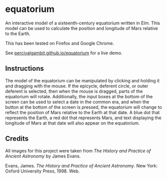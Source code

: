 # equatorium
An interactive model of a sixteenth-century equatorium written in Elm.  This model can be used to calculate the position and longitude of Mars relative to the Earth.

This has been tested on Firefox and Google Chrome.

See [percivalgambit.github.io/equatorium](https://percivalgambit.github.io/equatorium) for a live demo.

## Instructions
The model of the equatorium can be manipulated by clicking and holding it and dragging with the mouse.  If the epicycle, deferent circle, or outer deferent is selected, then when the mouse is dragged, parts of the equatorium will rotate.  Additionally, the input boxes at the bottom of the screen can be used to select a date in the common era, and when the button at the bottom of the screen is pressed, the equatorium will change to reflect the position of Mars relative to the Earth at that date.  A blue dot that represents the Earth, a red dot that represents Mars, and text displaying the longitude of Mars at that date will also appear on the equatorium.

## Credits
All images for this project were taken from *The History and Practice of Ancient Astronomy* by James Evans.

Evans, James. *The History and Practice of Ancient Astronomy*. New York: Oxford University Press, 1998. Web.
